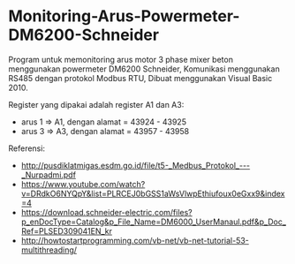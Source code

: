 # Monitoring-Arus-Powermeter-DM6200-Schneider
Program untuk memonitoring arus motor 3 phase mixer beton menggunakan powermeter DM6200 Schneider,
Komunikasi menggunakan RS485 dengan protokol Modbus RTU,
Dibuat menggunakan Visual Basic 2010.

Register yang dipakai adalah register A1 dan A3:
- arus 1 => A1, dengan alamat = 43924 - 43925
- arus 3 => A3, dengan alamat = 43957 - 43958

Referensi:
- http://pusdiklatmigas.esdm.go.id/file/t5-_Medbus_Protokol_---_Nurpadmi.pdf
- https://www.youtube.com/watch?v=DRdkO6NYQpY&list=PLRCEJ0bGSS1aWsVlwpEthiufoux0eGxx9&index=4
- https://download.schneider-electric.com/files?p_enDocType=Catalog&p_File_Name=DM6000_UserManaul.pdf&p_Doc_Ref=PLSED309041EN_kr
- http://howtostartprogramming.com/vb-net/vb-net-tutorial-53-multithreading/
